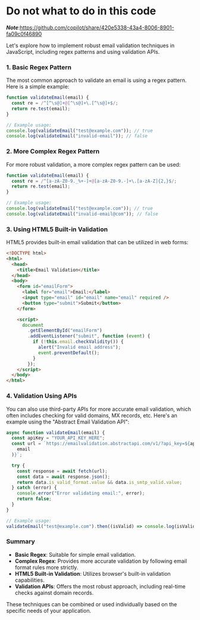 # Do not what to do in this code

**_Note_**:https://github.com/copilot/share/420e5338-43a4-8006-8901-fa09c0f46890

Let's explore how to implement robust email validation techniques in JavaScript, including regex patterns and using validation APIs.

### 1. Basic Regex Pattern

The most common approach to validate an email is using a regex pattern. Here is a simple example:

```javascript name=emailValidation.js
function validateEmail(email) {
  const re = /^[^\s@]+@[^\s@]+\.[^\s@]+$/;
  return re.test(email);
}

// Example usage:
console.log(validateEmail("test@example.com")); // true
console.log(validateEmail("invalid-email")); // false
```

### 2. More Complex Regex Pattern

For more robust validation, a more complex regex pattern can be used:

```javascript name=complexEmailValidation.js
function validateEmail(email) {
  const re = /^[a-zA-Z0-9._%+-]+@[a-zA-Z0-9.-]+\.[a-zA-Z]{2,}$/;
  return re.test(email);
}

// Example usage:
console.log(validateEmail("test@example.com")); // true
console.log(validateEmail("invalid-email@com")); // false
```

### 3. Using HTML5 Built-in Validation

HTML5 provides built-in email validation that can be utilized in web forms:

```html name=index.html
<!DOCTYPE html>
<html>
  <head>
    <title>Email Validation</title>
  </head>
  <body>
    <form id="emailForm">
      <label for="email">Email:</label>
      <input type="email" id="email" name="email" required />
      <button type="submit">Submit</button>
    </form>

    <script>
      document
        .getElementById("emailForm")
        .addEventListener("submit", function (event) {
          if (!this.email.checkValidity()) {
            alert("Invalid email address");
            event.preventDefault();
          }
        });
    </script>
  </body>
</html>
```

### 4. Validation Using APIs

You can also use third-party APIs for more accurate email validation, which often includes checking for valid domains, MX records, etc. Here's an example using the "Abstract Email Validation API":

```javascript name=emailValidationAPI.js
async function validateEmail(email) {
  const apiKey = "YOUR_API_KEY_HERE";
  const url = `https://emailvalidation.abstractapi.com/v1/?api_key=${apiKey}&email=${encodeURIComponent(
    email
  )}`;

  try {
    const response = await fetch(url);
    const data = await response.json();
    return data.is_valid_format.value && data.is_smtp_valid.value;
  } catch (error) {
    console.error("Error validating email:", error);
    return false;
  }
}

// Example usage:
validateEmail("test@example.com").then((isValid) => console.log(isValid)); // true or false based on validation
```

### Summary

- **Basic Regex**: Suitable for simple email validation.
- **Complex Regex**: Provides more accurate validation by following email format rules more strictly.
- **HTML5 Built-in Validation**: Utilizes browser's built-in validation capabilities.
- **Validation APIs**: Offers the most robust approach, including real-time checks against domain records.

These techniques can be combined or used individually based on the specific needs of your application.
